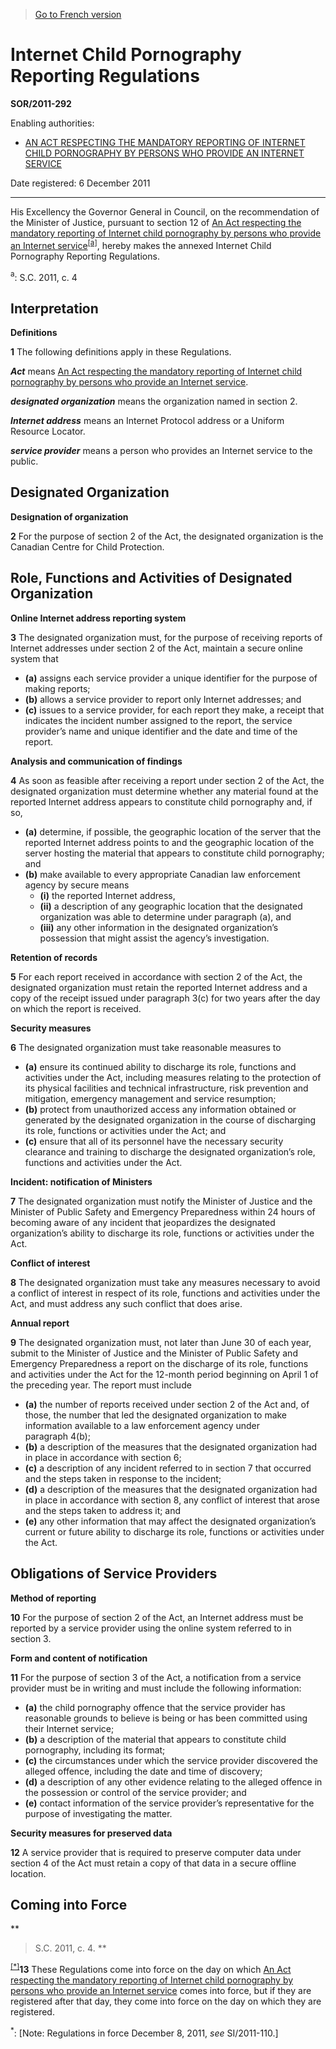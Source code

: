 > [Go to French version](/fr/Règlements/Décrets,%20ordonnances%20et%20règlements%20statutaires/2011/292.md)

# Internet Child Pornography Reporting Regulations

**SOR/2011-292**

Enabling authorities: 
- [AN ACT RESPECTING THE MANDATORY REPORTING OF INTERNET CHILD PORNOGRAPHY BY PERSONS WHO PROVIDE AN INTERNET SERVICE](/en/Acts/Statutes%20of%20Canada/2011/c.%204.md)

Date registered: 6 December 2011

----------

His Excellency the Governor General in Council, on the recommendation of the Minister of Justice, pursuant to section 12 of [An Act respecting the mandatory reporting of Internet child pornography by persons who provide an Internet service](/en/Acts/Statutes%20of%20Canada/2011/c.%204.md)<sup><a href='#fn_a'>[a]</a></sup>, hereby makes the annexed Internet Child Pornography Reporting Regulations.

<a name='fn_a'><sup>a</sup></a>: S.C. 2011, c. 4<br />




## Interpretation



**Definitions**

**1** The following definitions apply in these Regulations.

***Act*** means [An Act respecting the mandatory reporting of Internet child pornography by persons who provide an Internet service](/en/Acts/Statutes%20of%20Canada/2011/c.%204.md).

***designated organization*** means the organization named in section 2.

***Internet address*** means an Internet Protocol address or a Uniform Resource Locator.

***service provider*** means a person who provides an Internet service to the public.




## Designated Organization



**Designation of organization**

**2** For the purpose of section 2 of the Act, the designated organization is the Canadian Centre for Child Protection.




## Role, Functions and Activities of Designated Organization



**Online Internet address reporting system**

**3** The designated organization must, for the purpose of receiving reports of Internet addresses under section 2 of the Act, maintain a secure online system that
- **(a)** assigns each service provider a unique identifier for the purpose of making reports;
- **(b)** allows a service provider to report only Internet addresses; and
- **(c)** issues to a service provider, for each report they make, a receipt that indicates the incident number assigned to the report, the service provider’s name and unique identifier and the date and time of the report.




**Analysis and communication of findings**

**4** As soon as feasible after receiving a report under section 2 of the Act, the designated organization must determine whether any material found at the reported Internet address appears to constitute child pornography and, if so,
- **(a)** determine, if possible, the geographic location of the server that the reported Internet address points to and the geographic location of the server hosting the material that appears to constitute child pornography; and
- **(b)** make available to every appropriate Canadian law enforcement agency by secure means
	- **(i)** the reported Internet address,
	- **(ii)** a description of any geographic location that the designated organization was able to determine under paragraph (a), and
	- **(iii)** any other information in the designated organization’s possession that might assist the agency’s investigation.




**Retention of records**

**5** For each report received in accordance with section 2 of the Act, the designated organization must retain the reported Internet address and a copy of the receipt issued under paragraph 3(c) for two years after the day on which the report is received.




**Security measures**

**6** The designated organization must take reasonable measures to
- **(a)** ensure its continued ability to discharge its role, functions and activities under the Act, including measures relating to the protection of its physical facilities and technical infrastructure, risk prevention and mitigation, emergency management and service resumption;
- **(b)** protect from unauthorized access any information obtained or generated by the designated organization in the course of discharging its role, functions or activities under the Act; and
- **(c)** ensure that all of its personnel have the necessary security clearance and training to discharge the designated organization’s role, functions and activities under the Act.




**Incident: notification of Ministers**

**7** The designated organization must notify the Minister of Justice and the Minister of Public Safety and Emergency Preparedness within 24 hours of becoming aware of any incident that jeopardizes the designated organization’s ability to discharge its role, functions or activities under the Act.




**Conflict of interest**

**8** The designated organization must take any measures necessary to avoid a conflict of interest in respect of its role, functions and activities under the Act, and must address any such conflict that does arise.




**Annual report**

**9** The designated organization must, not later than June 30 of each year, submit to the Minister of Justice and the Minister of Public Safety and Emergency Preparedness a report on the discharge of its role, functions and activities under the Act for the 12-month period beginning on April 1 of the preceding year. The report must include
- **(a)** the number of reports received under section 2 of the Act and, of those, the number that led the designated organization to make information available to a law enforcement agency under paragraph 4(b);
- **(b)** a description of the measures that the designated organization had in place in accordance with section 6;
- **(c)** a description of any incident referred to in section 7 that occurred and the steps taken in response to the incident;
- **(d)** a description of the measures that the designated organization had in place in accordance with section 8, any conflict of interest that arose and the steps taken to address it; and
- **(e)** any other information that may affect the designated organization’s current or future ability to discharge its role, functions or activities under the Act.




## Obligations of Service Providers



**Method of reporting**

**10** For the purpose of section 2 of the Act, an Internet address must be reported by a service provider using the online system referred to in section 3.




**Form and content of notification**

**11** For the purpose of section 3 of the Act, a notification from a service provider must be in writing and must include the following information:
- **(a)** the child pornography offence that the service provider has reasonable grounds to believe is being or has been committed using their Internet service;
- **(b)** a description of the material that appears to constitute child pornography, including its format;
- **(c)** the circumstances under which the service provider discovered the alleged offence, including the date and time of discovery;
- **(d)** a description of any other evidence relating to the alleged offence in the possession or control of the service provider; and
- **(e)** contact information of the service provider’s representative for the purpose of investigating the matter.




**Security measures for preserved data**

**12** A service provider that is required to preserve computer data under section 4 of the Act must retain a copy of that data in a secure offline location.




## Coming into Force



**
> S.C. 2011, c. 4.
**

<sup><a href='#fn_Ind5A7_hq_11650'>[*]</a></sup>**13** These Regulations come into force on the day on which [An Act respecting the mandatory reporting of Internet child pornography by persons who provide an Internet service](/en/Acts/Statutes%20of%20Canada/2011/c.%204.md) comes into force, but if they are registered after that day, they come into force on the day on which they are registered.

<a name='fn_Ind5A7_hq_11650'><sup>*</sup></a>: [Note: Regulations in force December 8, 2011, *see* SI/2011-110.]<br />


